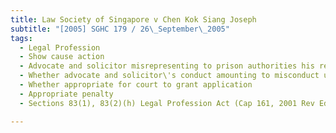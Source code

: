 ```yaml
---
title: Law Society of Singapore v Chen Kok Siang Joseph 
subtitle: "[2005] SGHC 179 / 26\_September\_2005"
tags:
  - Legal Profession
  - Show cause action
  - Advocate and solicitor misrepresenting to prison authorities his relationship with prisoner-client by posing as prisoner\'s friend in order to interview prisoner in prison
  - Whether advocate and solicitor\'s conduct amounting to misconduct unbefitting an advocate and solicitor
  - Whether appropriate for court to grant application
  - Appropriate penalty
  - Sections 83(1), 83(2)(h) Legal Profession Act (Cap 161, 2001 Rev Ed)

---
```


